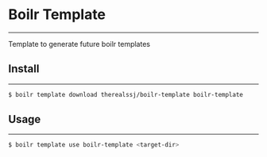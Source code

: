 # Boilr Template
---

Template to generate future boilr templates

## Install
---

```sh
$ boilr template download therealssj/boilr-template boilr-template
```

## Usage 
---

```sh
$ boilr template use boilr-template <target-dir>
```

